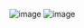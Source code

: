 ![image](https://github.com/okaydivyansh/Image-search-Engine-using-js/assets/94864199/68c5906d-f630-4a66-9355-7f6c19af7ade)
![image](https://github.com/okaydivyansh/Image-search-Engine-using-js/assets/94864199/b56a9445-e93e-4b47-9942-87219dad6401)
